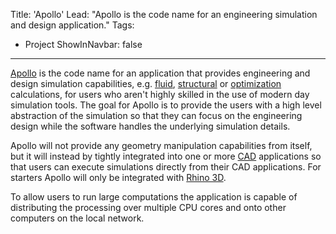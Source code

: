 Title: 'Apollo'
Lead: "Apollo is the code name for an engineering simulation and design application."
Tags:
  - Project
ShowInNavbar: false
---

[Apollo](https://github.com/pvandervelde/Apollo) is the code name for an application that provides engineering and design simulation capabilities, e.g. [fluid](https://en.wikipedia.org/wiki/Computational_fluid_dynamics), [structural](https://en.wikipedia.org/wiki/Solid_mechanics) or [optimization](https://en.wikipedia.org/wiki/Product_optimization) calculations, for users who aren't highly skilled in the use of modern day simulation tools. The goal for Apollo is to provide the users with a high level abstraction of the simulation so that they can focus on the engineering design while the software handles the underlying simulation details.

Apollo will not provide any geometry manipulation capabilities from itself, but it will instead by tightly integrated into one or more [CAD](https://en.wikipedia.org/wiki/Computer-aided_design) applications so that users can execute simulations directly from their CAD applications. For starters Apollo will only be integrated with [Rhino 3D](https://www.rhino3d.com/).

To allow users to run large computations the application is capable of distributing the processing over multiple CPU cores and onto other computers on the local network.

